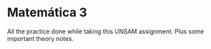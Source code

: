 # Matemática 3
All the practice done while taking this UNSAM assignment. Plus some important theory notes.
